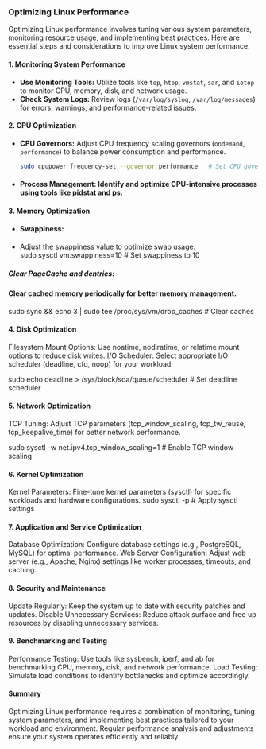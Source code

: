 ### Optimizing Linux Performance

Optimizing Linux performance involves tuning various system parameters, monitoring resource usage, and implementing best practices. Here are essential steps and considerations to improve Linux system performance:

#### 1. Monitoring System Performance

- **Use Monitoring Tools:** Utilize tools like `top`, `htop`, `vmstat`, `sar`, and `iotop` to monitor CPU, memory, disk, and network usage.
- **Check System Logs:** Review logs (`/var/log/syslog`, `/var/log/messages`) for errors, warnings, and performance-related issues.

#### 2. CPU Optimization

- **CPU Governors:** Adjust CPU frequency scaling governors (`ondemand`, `performance`) to balance power consumption and performance.
  ```bash
  sudo cpupower frequency-set --governor performance   # Set CPU governor to performance


- #### Process Management: Identify and optimize CPU-intensive processes using tools like pidstat and ps.
#### 3. Memory Optimization
- #### Swappiness:
- Adjust the swappiness value to optimize swap usage: <br>
sudo sysctl vm.swappiness=10   # Set swappiness to 10

##### Clear PageCache and dentries: 
#### Clear cached memory periodically for better memory management.
sudo sync && echo 3 | sudo tee /proc/sys/vm/drop_caches   # Clear caches

#### 4. Disk Optimization
Filesystem Mount Options: Use noatime, nodiratime, or relatime mount options to reduce disk writes.
I/O Scheduler: Select appropriate I/O scheduler (deadline, cfq, noop) for your workload:

sudo echo deadline > /sys/block/sda/queue/scheduler   # Set deadline scheduler

#### 5. Network Optimization
TCP Tuning: Adjust TCP parameters (tcp_window_scaling, tcp_tw_reuse, tcp_keepalive_time) for better network performance.

sudo sysctl -w net.ipv4.tcp_window_scaling=1   # Enable TCP window scaling

#### 6. Kernel Optimization
Kernel Parameters: Fine-tune kernel parameters (sysctl) for specific workloads and hardware configurations.
sudo sysctl -p   # Apply sysctl settings

#### 7. Application and Service Optimization
Database Optimization: Configure database settings (e.g., PostgreSQL, MySQL) for optimal performance.
Web Server Configuration: Adjust web server (e.g., Apache, Nginx) settings like worker processes, timeouts, and caching.

#### 8. Security and Maintenance
Update Regularly: Keep the system up to date with security patches and updates.
Disable Unnecessary Services: Reduce attack surface and free up resources by disabling unnecessary services.

#### 9. Benchmarking and Testing
Performance Testing: Use tools like sysbench, iperf, and ab for benchmarking CPU, memory, disk, and network performance.
Load Testing: Simulate load conditions to identify bottlenecks and optimize accordingly.

#### Summary
Optimizing Linux performance requires a combination of monitoring, tuning system parameters, and implementing best practices tailored to your workload and environment. Regular performance analysis and adjustments ensure your system operates efficiently and reliably.
